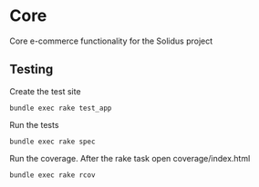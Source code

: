 Core
====

Core e-commerce functionality for the Solidus project


Testing
-------

Create the test site

    bundle exec rake test_app

Run the tests

    bundle exec rake spec

Run the coverage. After the rake task open coverage/index.html

    bundle exec rake rcov

